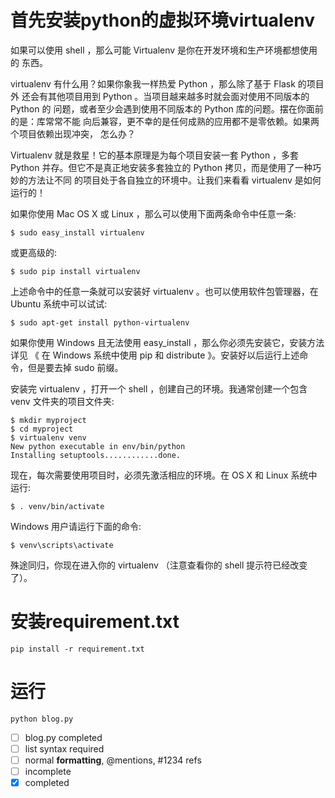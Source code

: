 # 首先安装python的虚拟环境virtualenv

如果可以使用 shell ，那么可能 Virtualenv 是你在开发环境和生产环境都想使用的 东西。

virtualenv 有什么用？如果你象我一样热爱 Python ，那么除了基于 Flask 的项目外 还会有其他项目用到 Python 。当项目越来越多时就会面对使用不同版本的 Python 的 问题，或者至少会遇到使用不同版本的 Python 库的问题。摆在你面前的是：库常常不能 向后兼容，更不幸的是任何成熟的应用都不是零依赖。如果两个项目依赖出现冲突， 怎么办？

Virtualenv 就是救星！它的基本原理是为每个项目安装一套 Python ，多套 Python 并存。但它不是真正地安装多套独立的 Python 拷贝，而是使用了一种巧妙的方法让不同 的项目处于各自独立的环境中。让我们来看看 virtualenv 是如何运行的！

如果你使用 Mac OS X 或 Linux ，那么可以使用下面两条命令中任意一条:

	$ sudo easy_install virtualenv

或更高级的:

	$ sudo pip install virtualenv

上述命令中的任意一条就可以安装好 virtualenv 。也可以使用软件包管理器，在 Ubuntu 系统中可以试试:

	$ sudo apt-get install python-virtualenv

如果你使用 Windows 且无法使用 easy_install ，那么你必须先安装它，安装方法详见 《 在 Windows 系统中使用 pip 和 distribute 》。安装好以后运行上述命令，但是要去掉 sudo 前缀。

安装完 virtualenv ，打开一个 shell ，创建自己的环境。我通常创建一个包含 venv 文件夹的项目文件夹:

	$ mkdir myproject
	$ cd myproject
	$ virtualenv venv
	New python executable in env/bin/python
	Installing setuptools............done.

现在，每次需要使用项目时，必须先激活相应的环境。在 OS X 和 Linux 系统中运行:

	$ . venv/bin/activate

Windows 用户请运行下面的命令:

	$ venv\scripts\activate

殊途同归，你现在进入你的 virtualenv （注意查看你的 shell 提示符已经改变了）。

# 安装requirement.txt
	pip install -r requirement.txt

# 运行

	python blog.py

- [ ] blog.py completed
- [ ] list syntax required
- [ ] normal **formatting**, @mentions, #1234 refs
- [ ] incomplete
- [x] completed
